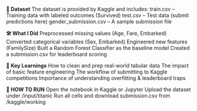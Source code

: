 **📁 Dataset**
The dataset is provided by Kaggle and includes:
train.csv – Training data with labeled outcomes (Survived)
test.csv – Test data (submit predictions here)
gender_submission.csv – A sample submission file

**🛠️ What I Did**
Preprocessed missing values (Age, Fare, Embarked)
Converted categorical variables (Sex, Embarked)
Engineered new features (FamilySize)
Built a Random Forest Classifier as the baseline model
Created a submission.csv for leaderboard scoring

**🧠 Key Learnings**
How to clean and prep real-world tabular data
The impact of basic feature engineering
The workflow of submitting to Kaggle competitions
Importance of understanding overfitting & leaderboard traps

**🚀 HOW TO RUN**
Open the notebook in Kaggle or Jupyter
Upload the dataset under /input/titanic
Run all cells and download submission.csv from /kaggle/working

